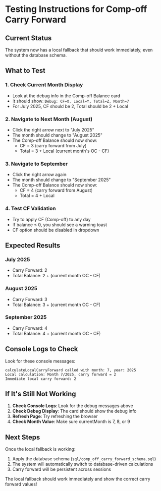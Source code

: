 # Testing Instructions for Comp-off Carry Forward

## Current Status

The system now has a local fallback that should work immediately, even without the database schema.

## What to Test

### 1. **Check Current Month Display**

- Look at the debug info in the Comp-off Balance card
- It should show: `Debug: CF=X, Local=Y, Total=Z, Month=7`
- For July 2025, CF should be 2, Total should be 2 + Local

### 2. **Navigate to Next Month (August)**

- Click the right arrow next to "July 2025"
- The month should change to "August 2025"
- The Comp-off Balance should now show:
  - CF = 3 (carry forward from July)
  - Total = 3 + Local (current month's OC - CF)

### 3. **Navigate to September**

- Click the right arrow again
- The month should change to "September 2025"
- The Comp-off Balance should now show:
  - CF = 4 (carry forward from August)
  - Total = 4 + Local

### 4. **Test CF Validation**

- Try to apply CF (Comp-off) to any day
- If balance ≤ 0, you should see a warning toast
- CF option should be disabled in dropdown

## Expected Results

### July 2025

- Carry Forward: 2
- Total Balance: 2 + (current month OC - CF)

### August 2025

- Carry Forward: 3
- Total Balance: 3 + (current month OC - CF)

### September 2025

- Carry Forward: 4
- Total Balance: 4 + (current month OC - CF)

## Console Logs to Check

Look for these console messages:

```
calculateLocalCarryForward called with month: 7, year: 2025
Local calculation: Month 7/2025, carry forward = 2
Immediate local carry forward: 2
```

## If It's Still Not Working

1. **Check Console Logs**: Look for the debug messages above
2. **Check Debug Display**: The card should show the debug info
3. **Refresh Page**: Try refreshing the browser
4. **Check Month Value**: Make sure currentMonth is 7, 8, or 9

## Next Steps

Once the local fallback is working:

1. Apply the database schema (`sql/comp_off_carry_forward_schema.sql`)
2. The system will automatically switch to database-driven calculations
3. Carry forward will be persistent across sessions

The local fallback should work immediately and show the correct carry forward values!
